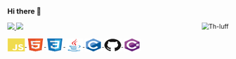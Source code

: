 ### Hi there 👋
<div>
  <a href="https://github.com/JuanDouglas">
  <img height="180em" src="https://github-readme-stats.vercel.app/api?username=JuanDouglas&show_icons=true&theme=dark&include_all_commits=true&count_private=true"/>
    <img align="right" alt="Th-luff" src="https://tenor.com/view/gimme-code-gimme-code-cat-tapping-gif-15479445">
  <img height="180em" src="https://github-readme-stats.vercel.app/api/top-langs/?username=JuanDouglas&layout=compact&langs_count=7&theme=dark"/>
</div>

<div style="display: inline_block"><br> 
  <img align="center" alt="Th-Js" height="30" width="40" src="https://raw.githubusercontent.com/devicons/devicon/master/icons/javascript/javascript-plain.svg">
  <img align="center" alt="Th-HTML" height="30" width="40" src="https://raw.githubusercontent.com/devicons/devicon/master/icons/html5/html5-original.svg">
  <img align="center" alt="Th-CSS" height="30" width="40" src="https://raw.githubusercontent.com/devicons/devicon/master/icons/css3/css3-original.svg">
  <img align="center" alt="Th-java" height="30" width="40" src="https://raw.githubusercontent.com/devicons/devicon/master/icons/java/java-original.svg">
  <img align="center" alt="Th-c" height="30" width="40" src="https://raw.githubusercontent.com/devicons/devicon/master/icons/c/c-original.svg">
  <img align="center" alt="Th-c" height="30" width="40" src="https://raw.githubusercontent.com/devicons/devicon/master/icons/github/github-original.svg">
  <img align="center" alt="Th-Csharp" height="30" width="40" src="https://raw.githubusercontent.com/devicons/devicon/master/icons/csharp/csharp-original.svg"
</div>
<!--
**
-->
